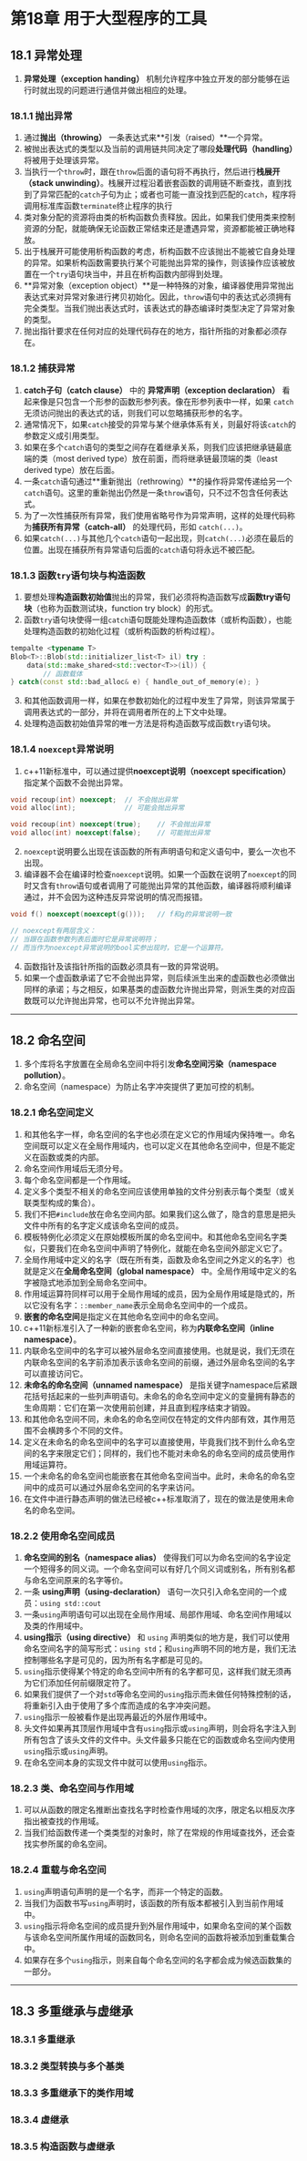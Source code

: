 # 第18章 用于大型程序的工具

## 18.1 异常处理

1. **异常处理（exception handing）** 机制允许程序中独立开发的部分能够在运行时就出现的问题进行通信并做出相应的处理。

### 18.1.1 抛出异常

1. 通过**抛出（throwing）** 一条表达式来**引发（raised）**一个异常。
2. 被抛出表达式的类型以及当前的调用链共同决定了哪段**处理代码（handling）** 将被用于处理该异常。
3. 当执行一个`throw`时，跟在`throw`后面的语句将不再执行，然后进行**栈展开（stack unwinding）**。栈展开过程沿着嵌套函数的调用链不断查找，直到找到了异常匹配的`catch`子句为止；或者也可能一直没找到匹配的`catch`，程序将调用标准库函数`terminate`终止程序的执行
4. 类对象分配的资源将由类的析构函数负责释放。因此，如果我们使用类来控制资源的分配，就能确保无论函数正常结束还是遭遇异常，资源都能被正确地释放。
5. 出于栈展开可能使用析构函数的考虑，析构函数不应该抛出不能被它自身处理的异常。如果析构函数需要执行某个可能抛出异常的操作，则该操作应该被放置在一个`try`语句块当中，并且在析构函数内部得到处理。
6. **异常对象（exception object）**是一种特殊的对象，编译器使用异常抛出表达式来对异常对象进行拷贝初始化。因此，`throw`语句中的表达式必须拥有完全类型。当我们抛出表达式时，该表达式的静态编译时类型决定了异常对象的类型。
7. 抛出指针要求在任何对应的处理代码存在的地方，指针所指的对象都必须存在。

### 18.1.2 捕获异常

1. **catch子句（catch clause）** 中的 **异常声明（exception declaration）** 看起来像是只包含一个形参的函数形参列表。像在形参列表中一样，如果 `catch` 无须访问抛出的表达式的话，则我们可以忽略捕获形参的名字。
2. 通常情况下，如果`catch`接受的异常与某个继承体系有关，则最好将该`catch`的参数定义成引用类型。
3. 如果在多个`catch`语句的类型之间存在着继承关系，则我们应该把继承链最底端的类（most derived type）放在前面，而将继承链最顶端的类（least derived type）放在后面。
4. 一条`catch`语句通过**重新抛出（rethrowing）**的操作将异常传递给另一个`catch`语句。这里的重新抛出仍然是一条`throw`语句，只不过不包含任何表达式。
5. 为了一次性捕获所有异常，我们使用省略号作为异常声明，这样的处理代码称为**捕获所有异常（catch-all）** 的处理代码，形如 `catch(...)`。
6. 如果`catch(...)`与其他几个`catch`语句一起出现，则`catch(...)`必须在最后的位置。出现在捕获所有异常语句后面的`catch`语句将永远不被匹配。

### 18.1.3 函数`try`语句块与构造函数

1. 要想处理**构造函数初始值**抛出的异常，我们必须将构造函数写成**函数try语句块**（也称为函数测试块，function try block）的形式。
2. 函数`try`语句块使得一组`catch`语句既能处理构造函数体（或析构函数），也能处理构造函数的初始化过程（或析构函数的析构过程）。

```c++
tempalte <typename T>
Blob<T>::Blob(std::initializer_list<T> il) try :
    data(std::make_shared<std::vector<T>>(il)) {
        // 函数载体
} catch(const std::bad_alloc& e) { handle_out_of_memory(e); }
```

3. 和其他函数调用一样，如果在参数初始化的过程中发生了异常，则该异常属于调用表达式的一部分，并将在调用者所在的上下文中处理。
4. 处理构造函数初始值异常的唯一方法是将构造函数写成函数`try`语句块。

### 18.1.4 `noexcept`异常说明

1. c++11新标准中，可以通过提供**noexcept说明（noexcept specification）** 指定某个函数不会抛出异常。

```c++
void recoup(int) noexcept;  // 不会抛出异常
void alloc(int);            // 可能会抛出异常

void recoup(int) noexcept(true);    // 不会抛出异常
void alloc(int) noexcept(false);    // 可能抛出异常
```

2. `noexcept`说明要么出现在该函数的所有声明语句和定义语句中，要么一次也不出现。
3. 编译器不会在编译时检查`noexcept`说明。如果一个函数在说明了`noexcept`的同时又含有`throw`语句或者调用了可能抛出异常的其他函数，编译器将顺利编译通过，并不会因为这种违反异常说明的情况而报错。

```c++
void f() noexcept(noexcept(g()));   // f和g的异常说明一致

// noexcept有两层含义：
// 当跟在函数参数列表后面时它是异常说明符；
// 而当作为noexcept异常说明的bool实参出现时，它是一个运算符。
```

4. 函数指针及该指针所指的函数必须具有一致的异常说明。
5. 如果一个虚函数承诺了它不会抛出异常，则后续派生出来的虚函数也必须做出同样的承诺；与之相反，如果基类的虚函数允许抛出异常，则派生类的对应函数既可以允许抛出异常，也可以不允许抛出异常。

----

## 18.2 命名空间

1. 多个库将名字放置在全局命名空间中将引发**命名空间污染（namespace pollution）**。
2. 命名空间（namespace）为防止名字冲突提供了更加可控的机制。

### 18.2.1 命名空间定义

1. 和其他名字一样，命名空间的名字也必须在定义它的作用域内保持唯一。命名空间既可以定义在全局作用域内，也可以定义在其他命名空间中，但是不能定义在函数或类的内部。
2. 命名空间作用域后无须分号。
3. 每个命名空间都是一个作用域。
4. 定义多个类型不相关的命名空间应该使用单独的文件分别表示每个类型（或关联类型构成的集合）。
5. 我们不把`#include`放在命名空间内部。如果我们这么做了，隐含的意思是把头文件中所有的名字定义成该命名空间的成员。
6. 模板特例化必须定义在原始模板所属的命名空间中。和其他命名空间名字类似，只要我们在命名空间中声明了特例化，就能在命名空间外部定义它了。
7. 全局作用域中定义的名字（既在所有类，函数及命名空间之外定义的名字）也就是定义在**全局命名空间（global namespace）** 中。全局作用域中定义的名字被隐式地添加到全局命名空间中。
8. 作用域运算符同样可以用于全局作用域的成员，因为全局作用域是隐式的，所以它没有名字：`::member_name`表示全局命名空间中的一个成员。
9. **嵌套的命名空间**是指定义在其他命名空间中的命名空间。
10. c++11新标准引入了一种新的嵌套命名空间，称为**内联命名空间（inline namespace）**。
11. 内联命名空间中的名字可以被外层命名空间直接使用。也就是说，我们无须在内联命名空间的名字前添加表示该命名空间的前缀，通过外层命名空间的名字可以直接访问它。
12. **未命名的命名空间（unnamed namespace）** 是指关键字namespace后紧跟花括号括起来的一些列声明语句。未命名的命名空间中定义的变量拥有静态的生命周期：它们在第一次使用前创建，并且直到程序结束才销毁。
13. 和其他命名空间不同，未命名的命名空间仅在特定的文件内部有效，其作用范围不会横跨多个不同的文件。
14. 定义在未命名的命名空间中的名字可以直接使用，毕竟我们找不到什么命名空间的名字来限定它们；同样的，我们也不能对未命名的命名空间的成员使用作用域运算符。
15. 一个未命名的命名空间也能嵌套在其他命名空间当中。此时，未命名的命名空间中的成员可以通过外层命名空间的名字来访问。
16. 在文件中进行静态声明的做法已经被c++标准取消了，现在的做法是使用未命名的命名空间。

### 18.2.2 使用命名空间成员

1. **命名空间的别名（namespace alias）** 使得我们可以为命名空间的名字设定一个短得多的同义词。一个命名空间可以有好几个同义词或别名，所有别名都与命名空间原来的名字等价。
2. 一条 **using声明（using-declaration）** 语句一次只引入命名空间的一个成员：`using std::cout`
3. 一条`using`声明语句可以出现在全局作用域、局部作用域、命名空间作用域以及类的作用域中。
4. **using指示（using directive）** 和 `using` 声明类似的地方是，我们可以使用命名空间名字的简写形式：`using std`；和`using`声明不同的地方是，我们无法控制哪些名字是可见的，因为所有名字都是可见的。
5. `using`指示使得某个特定的命名空间中所有的名字都可见，这样我们就无须再为它们添加任何前缀限定符了。
6. 如果我们提供了一个对`std`等命名空间的`using`指示而未做任何特殊控制的话，将重新引入由于使用了多个库而造成的名字冲突问题。
7. `using`指示一般被看作是出现再最近的外层作用域中。
8. 头文件如果再其顶层作用域中含有`using`指示或`using`声明，则会将名字注入到所有包含了该头文件的文件中。头文件最多只能在它的函数或命名空间内使用`using`指示或`using`声明。
9. 在命名空间本身的实现文件中就可以使用`using`指示。

### 18.2.3 类、命名空间与作用域

1. 可以从函数的限定名推断出查找名字时检查作用域的次序，限定名以相反次序指出被查找的作用域。
2. 当我们给函数传递一个类类型的对象时，除了在常规的作用域查找外，还会查找实参所属的命名空间。

### 18.2.4 重载与命名空间

1. `using`声明语句声明的是一个名字，而非一个特定的函数。
2. 当我们为函数书写`using`声明时，该函数的所有版本都被引入到当前作用域中。
3. `using`指示将命名空间的成员提升到外层作用域中，如果命名空间的某个函数与该命名空间所属作用域的函数同名，则命名空间的函数将被添加到重载集合中。
4. 如果存在多个`using`指示，则来自每个命名空间的名字都会成为候选函数集的一部分。

----

## 18.3 多重继承与虚继承

### 18.3.1 多重继承

### 18.3.2 类型转换与多个基类

### 18.3.3 多重继承下的类作用域

### 18.3.4 虚继承

### 18.3.5 构造函数与虚继承
